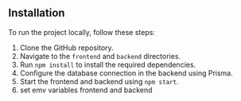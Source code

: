 ## Installation

To run the project locally, follow these steps:

1. Clone the GitHub repository.
2. Navigate to the `frontend` and `backend` directories.
3. Run `npm install` to install the required dependencies.
4. Configure the database connection in the backend using Prisma.
5. Start the frontend and backend using `npm start`.
6. set emv variables frontend and backend

